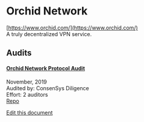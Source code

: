 
# Orchid Network
  
[https://www.orchid.com/](https://www.orchid.com/)<br>
A truly decentralized VPN service.


## Audits



#### [Orchid Network Protocol Audit](https://diligence.consensys.net/audits/2019/11/orchid-network-protocol/)

November, 2019<br>
Audited by: ConsenSys Diligence<br>Effort: 2 auditors<br>
[Repo](https://github.com/OrchidTechnologies/orchid)
      

  





[Edit this document](https://github.com/ConsenSys/blockchainSecurityDB/blob/master/projects/orchid-network.json)